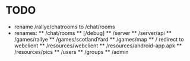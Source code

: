 # TODO

* rename /rallye/chatrooms to /chat/rooms
* renames:
** /chat/rooms
** [/debug]
** /server
** /server/api
** /games/rallye
** /games/scotlandYard
** /games/map
** / redirect to webclient
** /resources/webclient
** /resources/android-app.apk
** /resources/pics
** /users
** /groups
** /admin